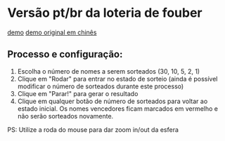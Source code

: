 # Versão pt/br da loteria de fouber

[demo](http://lottery.phygitalsolutions.com.br/)
[demo original em chinês](https://fouber.github.io/lottery/)

## Processo e configuração:

1. Escolha o número de nomes a serem sorteados (30, 10, 5, 2, 1)
2. Clique em "Rodar" para entrar no estado de sorteio (ainda é possível modificar o número de sorteados durante este processo)
3. Clique em "Parar!" para gerar o resultado
4. Clique em qualquer botão de número de sorteados para voltar ao estado inicial. Os nomes vencedores ficam marcados em vermelho e não serão sorteados novamente.

PS: Utilize a roda do mouse para dar zoom in/out da esfera
